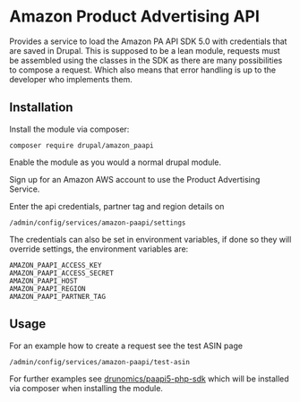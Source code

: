 # Amazon Product Advertising API

Provides a service to load the Amazon PA API SDK 5.0 with credentials that
are saved in Drupal. This is supposed to be a lean module, requests must be
assembled using the classes in the SDK as there are many possibilities to 
compose a request. Which also means that error handling is up to the developer
who implements them.

## Installation

Install the module via composer:

    composer require drupal/amazon_paapi
    
Enable the module as you would a normal drupal module.

Sign up for an Amazon AWS account to use the Product Advertising Service.

Enter the api credentials, partner tag and region details on
    
    /admin/config/services/amazon-paapi/settings 

The credentials can also be set in environment variables, if done so they will 
override settings, the environment variables are:

    AMAZON_PAAPI_ACCESS_KEY
    AMAZON_PAAPI_ACCESS_SECRET
    AMAZON_PAAPI_HOST
    AMAZON_PAAPI_REGION
    AMAZON_PAAPI_PARTNER_TAG

## Usage

For an example how to create a request see the test ASIN page

    /admin/config/services/amazon-paapi/test-asin

For further examples see [drunomics/paapi5-php-sdk](https://github.com/drunomics/php-paapi5-sdk) 
which will be installed via composer when installing the module.
